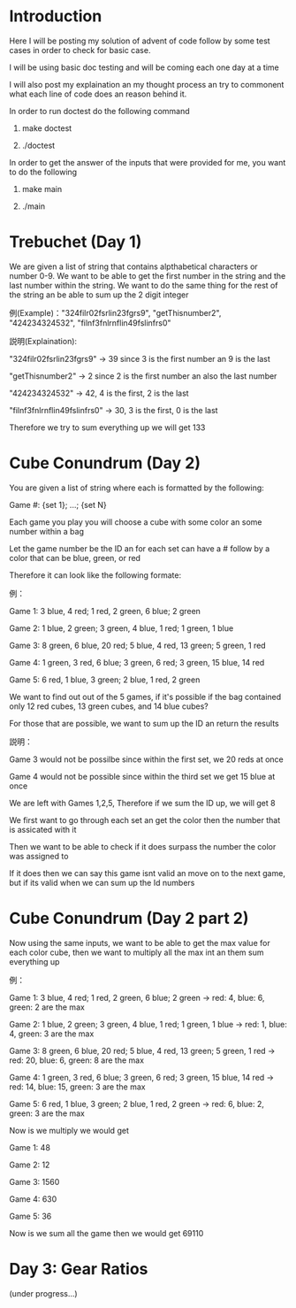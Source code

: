 # Introduction
Here I will be posting my solution of advent of code follow by some test cases in order to check for basic case.

I will be using basic doc testing and will be coming each one day at a time

I will also post my explaination an my thought process an try to commonent what each line of code does an reason behind it. 

In order to run doctest do the following command 

1. make doctest

2. ./doctest

In order to get the answer of the inputs that were provided for me, you want to do the following

1. make main

2. ./main

# Trebuchet (Day 1)
We are given a list of string that contains alpthabetical characters or number 0-9. We want to be able to get the first number in the string and the last number within the string. We want to do the same thing for the rest of the string an be able to sum up the 2 digit integer

例(Example)："324filr02fsrlin23fgrs9", "getThisnumber2", "424234324532", "filnf3fnlrnflin49fslinfrs0"

説明(Explaination):

"324filr02fsrlin23fgrs9" -> 39 since 3 is the first number an 9 is the last

"getThisnumber2" -> 2 since 2 is the first number an also the last number

"424234324532" -> 42, 4 is the first, 2 is the last

"filnf3fnlrnflin49fslinfrs0" -> 30, 3 is the first, 0 is the last

Therefore we try to sum everything up we will get 133

# Cube Conundrum (Day 2)
You are given a list of string where each is formatted by the following:

Game #: {set 1}; ...; {set N} 

Each game you play you will choose a cube with some color an some number within a bag

Let the game number be the ID an for each set can have a # follow by a color that can be blue, green, or red

Therefore it can look like the following formate:

例：

Game 1: 3 blue, 4 red; 1 red, 2 green, 6 blue; 2 green

Game 2: 1 blue, 2 green; 3 green, 4 blue, 1 red; 1 green, 1 blue

Game 3: 8 green, 6 blue, 20 red; 5 blue, 4 red, 13 green; 5 green, 1 red

Game 4: 1 green, 3 red, 6 blue; 3 green, 6 red; 3 green, 15 blue, 14 red

Game 5: 6 red, 1 blue, 3 green; 2 blue, 1 red, 2 green

We want to find out out of the 5 games, if it's possible if the bag contained only 12 red cubes, 13 green cubes, and 14 blue cubes?

For those that are possible, we want to sum up the ID an return the results

説明：

Game 3 would not be possilbe since within the first set, we 20 reds at once

Game 4 would not be possible since within the third set we get 15 blue at once

We are left with Games 1,2,5, Therefore if we sum the ID up, we will get 8

We first want to go through each set an get the color then the number that is assicated with it

Then we want to be able to check if it does surpass the number the color was assigned to

If it does then we can say this game isnt valid an move on to the next game, but if its valid when we can sum up the Id numbers

# Cube Conundrum (Day 2 part 2)

Now using the same inputs, we want to be able to get the max value for each color cube, then we want to multiply all the max int an them sum everything up

例：

Game 1: 3 blue, 4 red; 1 red, 2 green, 6 blue; 2 green -> red: 4, blue: 6, green: 2 are the max

Game 2: 1 blue, 2 green; 3 green, 4 blue, 1 red; 1 green, 1 blue -> red: 1, blue: 4, green: 3 are the max

Game 3: 8 green, 6 blue, 20 red; 5 blue, 4 red, 13 green; 5 green, 1 red -> red: 20, blue: 6, green: 8 are the max

Game 4: 1 green, 3 red, 6 blue; 3 green, 6 red; 3 green, 15 blue, 14 red -> red: 14, blue: 15, green: 3 are the max

Game 5: 6 red, 1 blue, 3 green; 2 blue, 1 red, 2 green -> red: 6, blue: 2, green: 3 are the max

Now is we multiply we would get 

Game 1: 48

Game 2: 12

Game 3: 1560

Game 4: 630

Game 5: 36

Now is we sum all the game then we would get 69110

# Day 3: Gear Ratios

(under progress...)